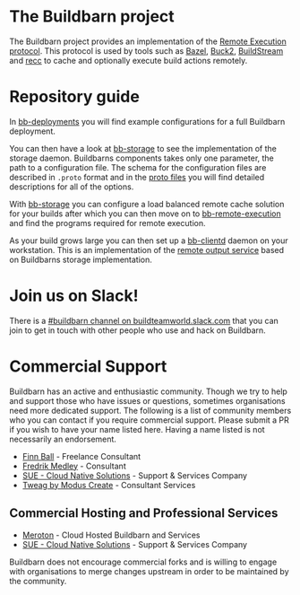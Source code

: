 # The Buildbarn project

The Buildbarn project provides an implementation of the
[Remote Execution protocol](https://github.com/bazelbuild/remote-apis).
This protocol is used by tools such as [Bazel](https://bazel.build/),
[Buck2](https://buck2.build/),
[BuildStream](https://wiki.gnome.org/Projects/BuildStream/) and
[recc](https://gitlab.com/bloomberg/recc) to cache and optionally
execute build actions remotely.

# Repository guide

In [bb-deployments](https://github.com/buildbarn/bb-deployments) you will find
example configurations for a full Buildbarn deployment.

You can then have a look at [bb-storage](https://github.com/buildbarn/bb-storage)
to see the implementation of the storage daemon. Buildbarns components takes
only one parameter, the path to a configuration file. The schema for the
configuration files are described in `.proto` format and in the
[proto files](https://github.com/buildbarn/bb-storage/tree/master/pkg/proto/configuration)
you will find detailed descriptions for all of the options.

With [bb-storage](https://github.com/buildbarn/bb-storage) you can configure
a load balanced remote cache solution for your builds after which you can then
move on to [bb-remote-execution](https://github.com/buildbarn/bb-remote-execution)
and find the programs required for remote execution.

As your build grows large you can then set up a
[bb-clientd](https://github.com/buildbarn/bb-clientd) daemon on your workstation.
This is an implementation of the
[remote output service](https://github.com/bazelbuild/bazel/pull/12823/) based
on Buildbarns storage implementation.

# Join us on Slack!

There is a [#buildbarn channel on buildteamworld.slack.com](https://bit.ly/2SG1amT)
that you can join to get in touch with other people who use and hack on
Buildbarn.

# Commercial Support

Buildbarn has an active and enthusiastic community. Though we try to help and
support those who have issues or questions, sometimes organisations need more
dedicated support. The following is a list of community members who you can
contact if you require commercial support. Please submit a PR if you wish to
have your name listed here. Having a name listed is not necessarily an
endorsement.

- [Finn Ball](mailto:finn.ball@codificasolutions.com) - Freelance Consultant
- [Fredrik Medley](mailto:fredrik@meroton.com) - Consultant
- [SUE - Cloud Native Solutions](mailto:sales@sue.eu) - Support & Services Company
- [Tweag by Modus Create](https://www.tweag.io/) - Consultant Services

## Commercial Hosting and Professional Services

- [Meroton](https://www.meroton.com/services/) - Cloud Hosted Buildbarn and Services
- [SUE - Cloud Native Solutions](https://sue.eu/services/) - Support & Services Company

Buildbarn does not encourage commercial forks and is willing to engage with
organisations to merge changes upstream in order to be maintained by the
community.
